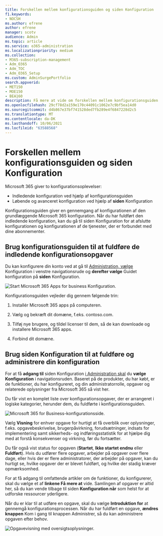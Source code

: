 ```yaml
---
title: Forskellen mellem konfigurationsguiden og siden Konfiguration
f1.keywords:
- NOCSH
ms.author: efrene
author: efrene
manager: scotv
audience: Admin
ms.topic: article
ms.service: o365-administration
ms.localizationpriority: medium
ms.collection:
- M365-subscription-management
- Adm_O365
- Adm_TOC
- Adm_O365_Setup
ms.custom: AdminSurgePortfolio
search.appverid:
- MET150
- MOE150
- BEA160
description: Få mere at vide om forskellen mellem konfigurationsguiden og siden Konfiguration.
ms.openlocfilehash: 29cf78d2a159e170c44091c1062e7c9bf5ea14d0
ms.sourcegitcommit: d4b867e37bf741528ded7fb289e4f6847228d2c5
ms.translationtype: MT
ms.contentlocale: da-DK
ms.lasthandoff: 10/06/2021
ms.locfileid: "63588568"
---
```

# <a name="difference-between-the-setup-wizard-and-the-setup-page"></a>Forskellen mellem konfigurationsguiden og siden Konfiguration

Microsoft 365 giver to konfigurationsoplevelser: 

- Indledende konfiguration ved hjælp af konfigurationsguiden
- Løbende og avanceret konfiguration ved hjælp af **siden** Konfiguration

Konfigurationsguiden giver en gennemgang af konfigurationen af den grundlæggende Microsoft 365 konfiguration. Når du har fuldført den indledende konfiguration, kan du gå til  siden Konfiguration for at afslutte konfigurationen og konfigurationen af de tjenester, der er forbundet med dine abonnementer.

## <a name="use-the-setup-wizard-to-complete-initial-setup-tasks"></a>Brug konfigurationsguiden til at fuldføre de indledende konfigurationsopgaver

Du kan konfigurere din konto ved at gå til [Administration, vælge](https://go.microsoft.com/fwlink/p/?linkid=2024339) Konfiguration  i venstre navigationsrude og **derefter vælge** Guidet konfiguration på **siden** Konfiguration.

![Start Microsoft 365 Apps for business Konfiguration.](../../media/o365b-guided-setup.png)

Konfigurationsguiden vejleder dig gennem følgende trin:

1. Installér Microsoft 365 apps på computeren.

2. Vælg og bekræft dit domæne, f.eks. contoso.com.

3. Tilføj nye brugere, og tildel licenser til dem, så de kan downloade og installere Microsoft 365 apps.

4. Forbind dit domæne.

## <a name="use-the-setup-page-to-complete-and-manage-your-configuration"></a>Brug siden Konfiguration til at fuldføre og administrere din konfiguration

For at få **adgang til** siden Konfiguration [i Administration skal](https://go.microsoft.com/fwlink/p/?linkid=2024339) du **vælge Konfiguration** i navigationsruden. Baseret på de produkter, du har købt, er de funktioner, du har konfigureret, og din administratorrolle, opgaver og relaterede oplysninger fra Microsoft 365 så vist her.

Du får vist en komplet liste over konfigurationsopgaver, der er arrangeret i logiske kategorier, herunder dem, du fuldførte i konfigurationsguiden.

![Microsoft 365 for Business-konfigurationsside.](../../media/o365b-setup-page.png)

Vælg **Visning** for enhver opgave for hurtigt at få overblik over oplysninger, f.eks. opgavebeskrivelse, brugerpåvirkning, forudsætninger, indsats for implementering samt sikkerheds- og indføringsstatistik for at hjælpe dig med at forstå konsekvenser og virkning, før du fortsætter.

Du får også vist status for opgaven (**Startet**, **Ikke startet endnu** eller **Fuldført**). Hvis du udfører flere opgaver, arbejder på opgaver over flere dage, eller hvis der er flere administratorer, der arbejder på opgaver, kan du hurtigt se, hvilke opgaver der er blevet fuldført, og hvilke der stadig kræver opmærksomhed. 

For at få adgang til omfattende artikler om de funktioner, du konfigurerer, skal du vælge et af **linkene Få mere at** vide. Samlingen af opgaver er altid her, så du kan vende tilbage til siden **Konfiguration når** som helst for at udforske ressourcer yderligere.

Når du er klar til at udføre en opgave, skal du vælge **Introduktion for** at gennemgå konfigurationsprocessen. Når du har fuldført en opgave, **ændres knappen** Kom i gang  til knappen Administrer, så du kan administrere opgaven efter behov.

![Opgavevisning med oversigtsoplysninger.](../../media/o365b-at-a-glance.png)
